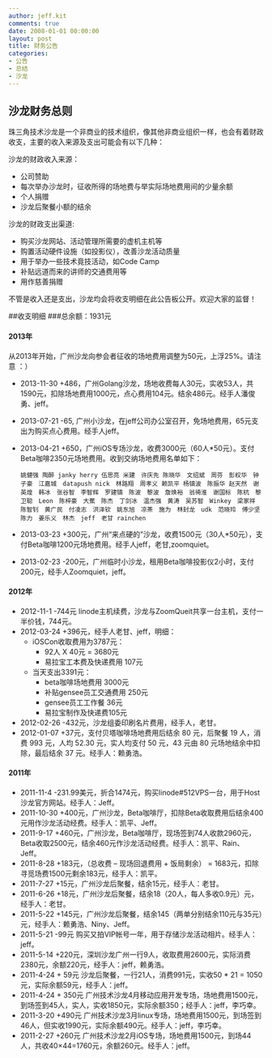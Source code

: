```yaml
---
author: jeff.kit
comments: true
date: 2008-01-01 00:00:00
layout: post
title: 财务公告
categories:
- 公告
- 总结
- 沙龙
---
```


## 沙龙财务总则

珠三角技术沙龙是一个非商业的技术组织，像其他非商业组织一样，也会有着财政收支，主要的收入来源及支出可能会有以下几种：

沙龙的财政收入来源：

* 公司赞助
* 每次举办沙龙时，征收所得的场地费与举实际场地费用间的少量余额
* 个人捐赠
* 沙龙后聚餐小额的结余

沙龙的财政支出渠道:

* 购买沙龙网站、活动管理所需要的虚机主机等
* 购置活动硬件设施（如投影仪），改善沙龙活动质量
* 用于举办一些技术竟技活动，如Code Camp
* 补贴远道而来的讲师的交通费用等
* 用作慈善捐赠

不管是收入还是支出，沙龙均会将收支明细在此公告板公开。欢迎大家的监督！

##收支明细
###总余额：1931元

#### 2013年
从2013年开始，广州沙龙向参会者征收的场地费用调整为50元，上浮25%。请注意 ：）

* 2013-11-30 +486，广州Golang沙龙，场地收费每人30元，实收53人，共1590元，扣除场地费用1000元，点心费用104元。结余486元。经手人潘俊勇、jeff。
* 2013-07-21 -65, 广州小沙龙，在jeff公司办公室召开，免场地费用，65元支出为购买点心费用。经手人jeff。
* 2013-04-21 +650，广州iOS专场沙龙，收费3000元（60人*50元）。支付Beta咖啡2350元场地费用。收到交纳场地费用名单如下：

	`姚健强 陶醉 janky herry 伍思亮 米建　许庆先 陈晓华　文绍斌　周芬　彭权华　钟子豪　江嘉城　datapush nick　林路翔　周孝义 赖凯平 杨镇波　陈振华 赵天然　谢英煌　韩冰　张谷智　李智辉　罗建镇　陈波　黎波　詹焕裕　翁徛淮　谢国标　陈杭　黎卫聪　Leon　陈梓豪　大蕉　陈杰　丁剑冰　温杰强　黄涛　吴苏智　Winkey　梁家祥　陈智钊　黄广民　付凌志　洪泽钦　姚东旭　凉茶　施为　林封龙　udk　范晓玲　傅少坚　陈力　姜乐义　林杰　jeff　老甘 rainchen`
* 2013-03-23 +300元，广州“来点硬的”沙龙，收费1500元（30人*50元），支付Beta咖啡1200元场地费用。经手人jeff，老甘,zoomquiet。
* 2013-02-23 -200元，广州临时小沙龙，租用Beta咖啡投影仪2小时，支付200元，经手人Zoomquiet，jeff。

#### 2012年
* 2012-11-1 -744元 linode主机续费，沙龙与ZoomQueit共享一台主机，支付一半价钱，744元。
* 2012-03-24 +396元，经手人老甘、jeff，明细：
	* iOSCon收取费用为3787元：
		* 92人 X 40元 = 3680元
		* 易拉宝工本费及快递费用 107元
	* 当天支出3391元：
		* beta咖啡场地费用 3000元
		* 补贴gensee员工交通费用 250元
		* gensee员工工作餐 36元
		* 易拉宝制作及快递费105元
* 2012-02-26 -432元，沙龙组委印刷名片费用，经手人，老甘。
* 2012-01-07 +37元，支付贝塔咖啡场地费用后结余 80 元，后聚餐 19 人，消费 993 元，人均 52.30 元，实人均支付 50 元，43 元由 80 元场地结余中扣除，最后结余 37 元。经手人：赖勇浩。

#### 2011年
* 2011-11-4 -231.99美元，折合1474元，购买linode#512VPS一台，用于Host沙龙官方网站。经手人：Jeff。
* 2011-10-30 +400元，广州沙龙，Beta咖啡厅，扣除Beta收取费用后结余400元用作沙龙活动经费。经手人：凯平、Jeff。
* 2011-9-17 +460元，广州沙龙，Beta咖啡厅，现场签到74人收款2960元，Beta收取2500元，结余460元作沙龙活动经费。经手人：凯平、Rain、Jeff。
* 2011-8-28 +183元，（总收费 – 现场回退费用 + 饭局剩余） = 1683元，扣除寻觅场费1500元剩余183元，经手人：凯平。
* 2011-7-27 +15元，广州沙龙后聚餐，结余15元，经手人：老甘。
* 2011-6-26 +18元，广州沙龙后聚餐，结余18（20人，每人多收0.9元）元，经手人：老甘。
* 2011-5-22 +145元，广州沙龙后聚餐，结余145（两单分别结余110元与35元）元，经手人：赖勇浩、Niny、Jeff。
* 2011-5-21 -99元 购买又拍VIP帐号一年，用于存储沙龙活动相片。经手人：jeff。
* 2011-5-14 +220元，深圳沙龙广州一行9人，收取费用2600元，实际消费2380元，余额220元，经手人：jeff，赖勇浩。
* 2011-4-24 + 59元 沙龙后聚餐，一行21人，消费991元，实收50 * 21 = 1050元，实际余额59元，经手人：jeff。
* 2011-4-24 + 350元 广州技术沙龙4月移动应用开发专场，场地费用1500元，到场签到45人，实人，实收1850元，实际余额350；经手人：jeff，李巧幸。
* 2011-3-20 +490元 广州技术沙龙3月linux专场，场地费用1500元，到场签到46人，但实收1990元，实际余额490元。经手人：jeff，李巧幸。
* 2011-2-27 +260元 广州技术沙龙2月iOS专场，场地费用1500元，到场44人，共收40×44=1760元，余额260元。经手人：jeff。
